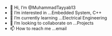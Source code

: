 - 👋 Hi, I’m @MuhammadTayyab13
- 👀 I’m interested in ...Embedded System, C++
- 🌱 I’m currently learning ...Electrical Engineering
- 💞️ I’m looking to collaborate on ...Projects
- 📫 How to reach me ...email

<!---
MuhammadTayyab13/MuhammadTayyab13 is a ✨ special ✨ repository because its `README.md` (this file) appears on your GitHub profile.
You can click the Preview link to take a look at your changes.
--->
